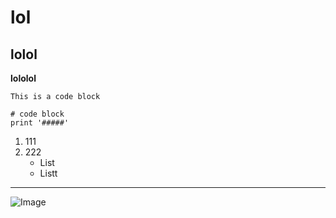 # lol
## lolol
**lololol**

`This is a code block`
```
# code block
print '#####'
```
1. 111
2. 222
    * List
    * Listt 
---
![Image](https://i.kym-cdn.com/entries/icons/original/000/026/638/cat.jpg) 
